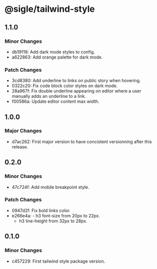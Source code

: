 # @sigle/tailwind-style

## 1.1.0

### Minor Changes

- db19118: Add dark mode styles to config.
- a622863: Add orange palette for dark mode.

### Patch Changes

- 3cd8380: Add underline to links on public story when hovering.
- 0322c20: Fix code block color styles on dark mode.
- 28a967f: Fix double underline appearing on editor where a user manually adds an underline to a link.
- f00586a: Update editor content max width.

## 1.0.0

### Major Changes

- d7ac262: First major version to have concistent versionning after this release.

## 0.2.0

### Minor Changes

- 47c724f: Add mobile breakpoint style.

### Patch Changes

- 0947d2f: Fix bold links color.
- e266e4a: - h3 font-size from 20px to 22px.
  - h3 line-height from 32px to 28px.

## 0.1.0

### Minor Changes

- c457229: First tailwind style package version.
